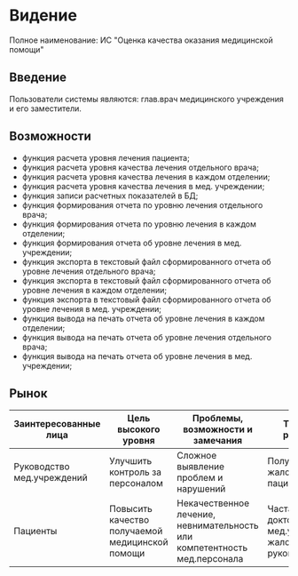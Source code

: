 # Видение
Полное наименование: ИС "Оценка качества оказания медицинской помощи"
## Введение 
Пользователи системы являются: глав.врач медицинского учреждения и его заместители.
## Возможности

* функция расчета уровня лечения пациента;
* функция расчета уровня качества лечения отдельного врача;
* функция расчета уровня качества лечения в каждом отделении;
* функция расчета уровня качества лечения в мед. учреждении;
* функция записи расчетных показателей в БД; 
* функция формирования отчета по уровню лечения отдельного врача;
* функция формирования отчета по уровню лечения в каждом отделении;
* функция формирования отчета об уровне лечения в мед. учреждении;
* функция экспорта в текстовый файл сформированного отчета об уровне лечения отдельного врача;
*	функция экспорта в текстовый файл сформированного отчета об уровне лечения в каждом отделении;
*	функция экспорта в текстовый файл сформированного отчета об уровне лечения в мед. учреждении;
* функция вывода на печать отчета об уровне лечения в каждом отделении;
* функция вывода на печать отчета об уровне лечения отдельного врача;
* функция вывода на печать отчета об уровне лечения в мед. учреждении;

## Рынок
Заинтересованные лица  | Цель высокого уровня | Проблемы, возможности и замечания | Текущие решения
-----------------------|----------------------|-----------------------------------|----------------
Руководство мед.учреждений | Улучшить контроль за персоналом | Сложное выявление проблем и нарушений | Получение жалоб от пациентов
Пациенты | Повысить качество получаемой медицинской помощи | Некачественное лечение, невнимательность или компетентность мед.персонала| Частая смена докторов и мед.учреждний, жалобы руководству

